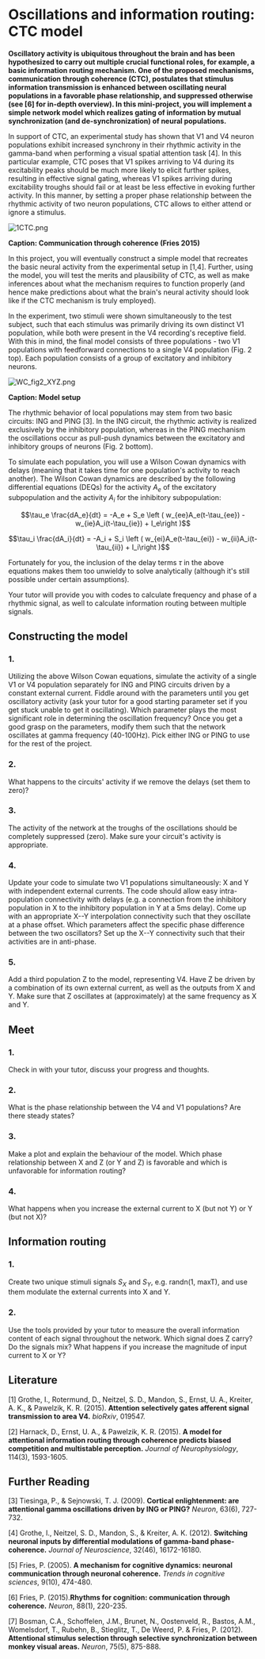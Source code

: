 # Oscillations and information routing: CTC model

**Oscillatory activity is ubiquitous throughout the brain and has been hypothesized to carry out multiple crucial functional roles, for example, a basic information routing mechanism. One of the proposed mechanisms, communication through coherence (CTC), postulates that stimulus information transmission is enhanced between oscillating neural populations in a favorable phase relationship, and suppressed otherwise (see [6] for in-depth overview). In this mini-project, you will implement a simple network model which realizes gating of information by mutual synchronization (and de-synchronization) of neural populations.**


In support of CTC, an experimental study has shown that V1 and V4 neuron populations exhibit increased synchrony in their rhythmic activity in the gamma-band when performing a visual spatial attention task [4]. In this particular example, CTC poses that V1 spikes arriving to V4 during its excitability peaks should be much more likely to elicit further spikes, resulting in effective signal gating, whereas V1 spikes arriving during excitability troughs should fail or at least be less effective in evoking further activity. In this manner, by setting a proper phase relationship between the rhythmic activity of two neuron populations, CTC allows to either attend or ignore a stimulus.


![1CTC.png](1CTC.png)

**Caption: Communication through coherence (Fries 2015)**

In this project, you will eventually construct a simple model that recreates the basic neural activity from the experimental setup in [1,4]. Further, using the model, you will test the merits and plausibility of CTC, as well as make inferences about what the mechanism requires to function properly (and hence make predictions about what the brain's neural activity should look like if the CTC mechanism is truly employed).

In the experiment, two stimuli were shown simultaneously to the test subject, such that each stimulus was primarily driving its own distinct V1 population, while both were present in the V4 recording's receptive field. With this in mind, the final model consists of three populations - two V1 populations with feedforward connections to a single V4 population (Fig. 2 top). Each population consists of a group of excitatory and inhibitory neurons.

![WC_fig2_XYZ.png](WC_fig2_XYZ.png)

**Caption: Model setup**

The rhythmic behavior of local populations may stem from two basic circuits: ING and PING [3]. In the ING circuit, the rhythmic activity is realized exclusively by the inhibitory population, whereas in the PING mechanism the oscillations occur as pull-push dynamics between the excitatory and inhibitory groups of neurons (Fig. 2 bottom).

To simulate each population, you will use a Wilson Cowan dynamics with delays (meaning that it takes time for one population's activity to reach another). The Wilson Cowan dynamics are described by the following differential equations (DEQs) for the activity $A_e$ of the excitatory subpopulation and the activity $A_i$ for the inhibitory subpopulation:


$$\tau_e \frac{dA_e}{dt} = -A_e + S_e \left ( w_{ee}A_e(t-\tau_{ee}) - w_{ie}A_i(t-\tau_{ie}) + I_e\right )$$

$$\tau_i \frac{dA_i}{dt} = -A_i + S_i \left ( w_{ei}A_e(t-\tau_{ei}) - w_{ii}A_i(t-\tau_{ii}) + I_i\right )$$

Fortunately for you, the inclusion of the delay terms $\tau$ in the above equations makes them too unwieldy to solve analytically (although it's still possible under certain assumptions).

Your tutor will provide you with codes to calculate frequency and phase of a rhythmic signal, as well to calculate information routing between multiple signals.

## Constructing the model

### 1.
Utilizing the above Wilson Cowan equations, simulate the activity of a single V1 or V4 population separately for ING and PING circuits driven by a constant external current. Fiddle around with the parameters until you get oscillatory activity (ask your tutor for a good starting parameter set if you get stuck unable to get it oscillating). Which parameter plays the most significant role in determining the oscillation frequency? Once you get a good grasp on the parameters, modify them such that the network oscillates at gamma frequency (40-100Hz). Pick either ING or PING to use for the rest of the project.

### 2.
What happens to the circuits' activity if we remove the delays (set them to zero)?

### 3.
The activity of the network at the troughs of the oscillations should be completely suppressed (zero). Make sure your circuit's activity is appropriate.

### 4.
Update your code to simulate two V1 populations simultaneously: X and Y with independent external currents. The code should allow easy intra-population connectivity with delays (e.g. a connection from the inhibitory population in X to the inhibitory population in Y at a 5ms delay). Come up with an appropriate X--Y interpolation connectivity such that they oscillate at a phase offset. Which parameters affect the specific phase difference between the two oscillators? Set up the X--Y connectivity such that their activities are in anti-phase.

### 5.
Add a third population Z to the model, representing V4. Have Z be driven by a combination of its own external current, as well as the outputs from X and Y. Make sure that Z oscillates at (approximately) at the same frequency as X and Y.


## Meet

### 1.
Check in with your tutor, discuss your progress and thoughts.

### 2.
What is the phase relationship between the V4 and V1 populations? Are there steady states?

### 3.
Make a plot and explain the behaviour of the model. Which phase relationship between X and Z (or Y and Z) is favorable and which is unfavorable for information routing?

### 4. 
What happens when you increase the external current to X (but not Y) or Y (but not X)?

## Information routing

### 1.
Create two unique stimuli signals $S_X$ and $S_Y$, e.g. randn(1, maxT), and use them modulate the external currents into X and Y.

### 2.
Use the tools provided by your tutor to measure the overall information content of each signal throughout the network. Which signal does Z carry? Do the signals mix? What happens if you increase the magnitude of input current to X or Y?

## Literature


[1] Grothe, I., Rotermund, D., Neitzel, S. D., Mandon, S., Ernst, U. A., Kreiter, A. K., \& Pawelzik, K. R. (2015). **Attention selectively gates afferent signal transmission to area V4.** *bioRxiv*, 019547.

[2] Harnack, D., Ernst, U. A., \& Pawelzik, K. R. (2015). **A model for attentional information routing through coherence predicts biased competition and multistable perception.** *Journal of Neurophysiology*, 114(3), 1593-1605.

## Further Reading

[3] Tiesinga, P., \& Sejnowski, T. J. (2009). **Cortical enlightenment: are attentional gamma oscillations driven by ING or PING?** *Neuron*, 63(6), 727-732.

[4] Grothe, I., Neitzel, S. D., Mandon, S., \& Kreiter, A. K. (2012). **Switching neuronal inputs by differential modulations of gamma-band phase-coherence.** *Journal of Neuroscience*, 32(46), 16172-16180.

[5] Fries, P. (2005). **A mechanism for cognitive dynamics: neuronal communication through neuronal coherence.** *Trends in cognitive sciences*, 9(10), 474-480.

[6] Fries, P. (2015).**Rhythms for cognition: communication through coherence.** *Neuron*, 88(1), 220-235.

[7] Bosman, C.A., Schoffelen, J.M., Brunet, N., Oostenveld, R., Bastos, A.M., Womelsdorf, T., Rubehn, B., Stieglitz, T., De Weerd, P. \& Fries, P. (2012). **Attentional stimulus selection through selective synchronization between monkey visual areas.** *Neuron*, 75(5), 875-888.
